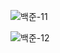 ![백준-11](/Users/jh/Downloads/백준-11.jpg)



![백준-12](/Users/jh/Downloads/백준-12.jpg)

